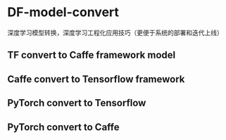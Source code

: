 # DF-model-convert
深度学习模型转换，深度学习工程化应用技巧（更便于系统的部署和迭代上线）
## TF convert to  Caffe framework model
## Caffe convert to Tensorflow framework
## PyTorch convert to Tensorflow
## PyTorch convert to Caffe
